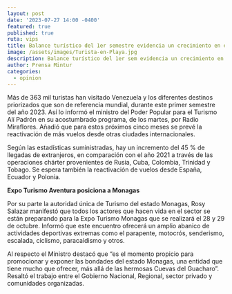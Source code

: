 ```yaml
---
layout: post
date: '2023-07-27 14:00 -0400'
featured: true
published: true
ruta: vips
title: Balance turístico del 1er semestre evidencia un crecimiento en el sector
image: /assets/images/Turista-en-Playa.jpg
description: Balance turístico del 1er sem evidencia un crecimiento en el sector
author: Prensa Mintur
categories:
  - opinion
---
```

Más de 363 mil turistas han visitado Venezuela y los diferentes destinos priorizados que son de referencia mundial, durante este  primer semestre del año 2023. Así lo informó el ministro del Poder Popular para el Turismo Alí Padrón en su acostumbrado programa, de los martes, por Radio Miraflores. Añadió que para estos próximos cinco meses se prevé la reactivación de más vuelos desde otras ciudades internacionales.

Según las estadísticas suministradas, hay un incremento del 45 % de llegadas de extranjeros, en comparación con el año 2021 a través de las operaciones chárter provenientes de Rusia, Cuba, Colombia, Trinidad y Tobago. Se espera también la reactivación de vuelos desde España, Ecuador y Polonia.

**Expo Turismo Aventura posiciona a Monagas**

Por su parte la autoridad única de Turismo del estado Monagas, Rosy Salazar manifestó que todos los actores que hacen vida en el sector se están preparando para la Expo Turismo Monagas que se realizará el 28 y 29 de octubre.  Informó que este encuentro ofrecerá un amplio abanico de actividades deportivas extremas como el parapente, motocrós, senderismo, escalada, ciclismo, paracaidismo y otros.

Al respecto el Ministro destacó que “es el momento propicio para promocionar y exponer las bondades del estado Monagas, una entidad que tiene mucho  que ofrecer, más allá de las hermosas Cuevas del Guacharo”. Resaltó el trabajo entre el Gobierno Nacional, Regional, sector privado y comunidades organizadas.
